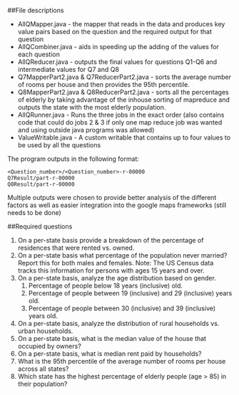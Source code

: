 ##File descriptions
* AllQMapper.java - the mapper that reads in the data and produces key value pairs based on the question and the required output for that question
* AllQCombiner.java - aids in speeding up the adding of the values for each question
* AllQReducer.java - outputs the final values for questions Q1-Q6 and intermediate values for Q7 and Q8
* Q7MapperPart2.java & Q7ReducerPart2.java - sorts the average number of rooms per house and then provides the 95th percentile.
* Q8MapperPart2.java & Q8ReducerPart2.java - sorts all the percentages of elderly by taking advantage of the inhouse sorting of mapreduce and outputs the state with the most elderly population.
* AllQRunner.java - Runs the three jobs in the exact order (also contains code that could do jobs 2 & 3 if only one map reduce job was wanted and using outside java programs was allowed)
* ValueWritable.java - A custom writable that contains up to four values to be used by all the questions

The program outputs in the following format:
```
<Question_number>/<Question_number>-r-00000
Q7Result/part-r-00000
Q8Result/part-r-00000
```

Multiple outputs were chosen to provide better analysis of the different factors as well as easier integration into the google maps frameworks (still needs to be done)

##Required questions
1. On a per-state basis provide a breakdown of the percentage of residences that were rented vs.
owned. 
2. On a per-state basis what percentage of the population never married? Report this for both
males and females. Note: The US Census data tracks this information for persons with ages 15
years and over.
3. On a per-state basis, analyze the age distribution based on gender.
    1. Percentage of people below 18 years (inclusive) old.
    2. Percentage of people between 19 (inclusive) and 29 (inclusive) years old.
    3. Percentage of people between 30 (inclusive) and 39 (inclusive) years old.
4. On a per-state basis, analyze the distribution of rural households vs. urban households.
5. On a per-state basis, what is the median value of the house that occupied by owners?
6. On a per-state basis, what is median rent paid by households?
7. What is the 95th percentile of the average number of rooms per house across all states?
8. Which state has the highest percentage of elderly people (age > 85) in their population?
